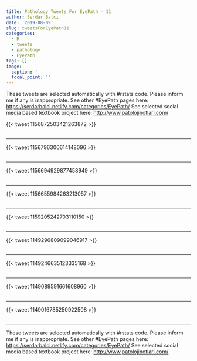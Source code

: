 ```yaml
---
title: Pathology Tweets For EyePath - 11
author: Serdar Balci
date: '2019-08-09'
slug: tweetsForEyePath11
categories:
  - R
  - tweets
  - pathology
  - EyePath
tags: []
image:
  caption: ''
  focal_point: ''
---
```



These tweets are selected automatically with #rstats code. Please inform me if any is inappropriate.
See other #EyePath pages here: https://serdarbalci.netlify.com/categories/EyePath/ 
See selected social media based textbook project here: http://www.patolojinotlari.com/

{{< tweet 1156872503421263872 >}}
<br>
<br>
<hr>
{{< tweet 1156796300614148096 >}}
<br>
<br>
<hr>
{{< tweet 1156694929877458949 >}}
<br>
<br>
<hr>
{{< tweet 1156655984263213057 >}}
<br>
<br>
<hr>
{{< tweet 1159205242703110150 >}}
<br>
<br>
<hr>
{{< tweet 1149296809099046917 >}}
<br>
<br>
<hr>
{{< tweet 1149246635123335168 >}}
<br>
<br>
<hr>
{{< tweet 1149089591661608960 >}}
<br>
<br>
<hr>
{{< tweet 1149016785250922508 >}}
<br>
<br>
<hr>


These tweets are selected automatically with #rstats code. Please inform me if any is inappropriate.
See other #EyePath pages here: https://serdarbalci.netlify.com/categories/EyePath/ 
See selected social media based textbook project here: http://www.patolojinotlari.com/
